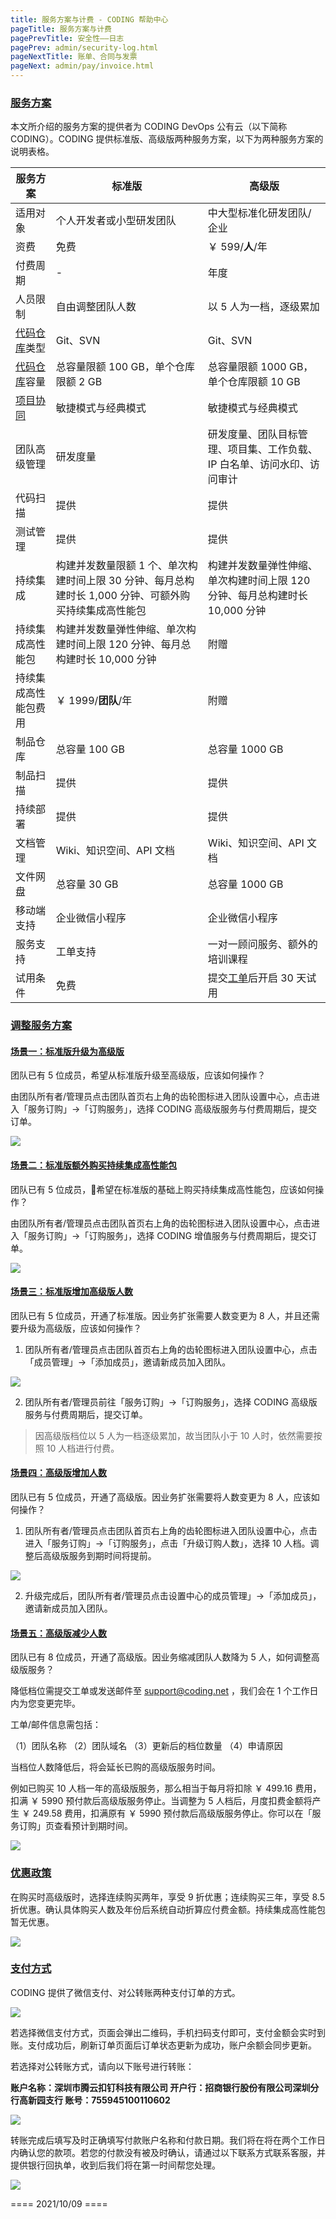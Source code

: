 ```yaml
---
title: 服务方案与计费 - CODING 帮助中心
pageTitle: 服务方案与计费
pagePrevTitle: 安全性——日志
pagePrev: admin/security-log.html
pageNextTitle: 账单、合同与发票
pageNext: admin/pay/invoice.html
---
```


### [服务方案](#purchase-plan)

本文所介绍的服务方案的提供者为 CODING DevOps 公有云（以下简称 CODING）。CODING 提供标准版、高级版两种服务方案，以下为两种服务方案的说明表格。

服务方案 | 标准版 | 高级版
---------|----------|---------
 适用对象 | 个人开发者或小型研发团队 | 中大型标准化研发团队/企业
 资费 | 免费 | ￥ 599/**人**/年
 付费周期 | - | 年度
 人员限制 | 自由调整团队人数 | 以 5 人为一档，逐级累加
 [代码仓库](/docs/repo/intro.html)类型 | Git、SVN | Git、SVN
 [代码仓库](/docs/repo/intro.html)容量 | 总容量限额 100 GB，单个仓库限额 2 GB  | 总容量限额 1000 GB，单个仓库限额 10 GB
 [项目协同](/docs/collaboration/intro.html) | 敏捷模式与经典模式  | 敏捷模式与经典模式
 团队高级管理 | 研发度量  | 研发度量、团队目标管理、项目集、工作负载、IP 白名单、访问水印、访问审计
 代码扫描 | 提供  | 提供
 测试管理 | 提供  | 提供
 持续集成 | 构建并发数量限额 1 个、单次构建时间上限 30 分钟、每月总构建时长 1,000 分钟、可额外购买持续集成高性能包  |  构建并发数量弹性伸缩、单次构建时间上限 120 分钟、每月总构建时长 10,000 分钟
 持续集成高性能包 | 构建并发数量弹性伸缩、单次构建时间上限 120 分钟、每月总构建时长 10,000 分钟  | 附赠
 持续集成高性能包费用 | ￥ 1999/**团队**/年 | 附赠
 制品仓库 | 总容量 100 GB  | 总容量 1000 GB
 制品扫描 | 提供  | 提供
 持续部署 | 提供  | 提供
 文档管理 | Wiki、知识空间、API 文档  | Wiki、知识空间、API 文档
 文件网盘 | 总容量 30 GB  | 总容量 1000 GB
 移动端支持 | 企业微信小程序  | 企业微信小程序
 服务支持 | 工单支持  |  一对一顾问服务、额外的培训课程
 试用条件 | 免费  |  提交[工单](https://e.coding.net/signin?redirect=/workorder)后开启 30 天试用

### [调整服务方案](#adjust-plan)

#### [场景一：标准版升级为高级版](#scenes-1)

团队已有 5 位成员，希望从标准版升级至高级版，应该如何操作？

由团队所有者/管理员点击团队首页右上角的齿轮图标进入团队设置中心，点击进入「服务订购」→「订购服务」，选择 CODING 高级版服务与付费周期后，提交订单。

![](https://help-assets.codehub.cn/enterprise/20211122140137.png)

#### [场景二：标准版额外购买持续集成高性能包](#scenes-2)

团队已有 5 位成员，希望在标准版的基础上购买持续集成高性能包，应该如何操作？

由团队所有者/管理员点击团队首页右上角的齿轮图标进入团队设置中心，点击进入「服务订购」→「订购服务」，选择 CODING 增值服务与付费周期后，提交订单。

![](https://help-assets.codehub.cn/enterprise/20211119150510.png)

#### [场景三：标准版增加高级版人数](#scenes-3)

团队已有 5 位成员，开通了标准版。因业务扩张需要人数变更为 8 人，并且还需要升级为高级版，应该如何操作？

1.  团队所有者/管理员点击团队首页右上角的齿轮图标进入团队设置中心，点击「成员管理」→「添加成员」，邀请新成员加入团队。

![](https://help-assets.codehub.cn/enterprise/20211119151101.png)

2.  团队所有者/管理员前往「服务订购」→「订购服务」，选择 CODING 高级版服务与付费周期后，提交订单。

> 因高级版档位以 5 人为一档逐级累加，故当团队小于 10 人时，依然需要按照 10 人档进行付费。

#### [场景四：高级版增加人数](#scenes-4)

团队已有 5 位成员，开通了高级版。因业务扩张需要将人数变更为 8 人，应该如何操作？

1.  团队所有者/管理员点击团队首页右上角的齿轮图标进入团队设置中心，点击进入「服务订购」→「订购服务」，点击「升级订购人数」，选择 10 人档。调整后高级版服务到期时间将提前。

![](https://help-assets.codehub.cn/enterprise/20211119160403.png)

2.  升级完成后，团队所有者/管理员点击设置中心的成员管理」→「添加成员」，邀请新成员加入团队。

#### [场景五：高级版减少人数](#scenes-5)

团队已有 8 位成员，开通了高级版。因业务缩减团队人数降为 5 人，如何调整高级版服务？

降低档位需提交工单或发送邮件至 <a href="mailto:support@coding.net">support@coding.net</a> ，我们会在 1 个工作日内为您变更完毕。

工单/邮件信息需包括：

（1）团队名称
（2）团队域名
（3）更新后的档位数量
（4）申请原因

当档位人数降低后，将会延长已购的高级版服务时间。

例如已购买 10 人档一年的高级版服务，那么相当于每月将扣除 ￥ 499.16 费用，扣满 ￥ 5990 预付款后高级版服务停止。当调整为 5 人档后，月度扣费金额将产生 ￥ 249.58 费用，扣满原有 ￥ 5990 预付款后高级版服务停止。你可以在「服务订购」页查看预计到期时间。

![](https://help-assets.codehub.cn/enterprise/20211119155804.png)

### [优惠政策](#discount)

在购买时高级版时，选择连续购买两年，享受 9 折优惠；连续购买三年，享受 8.5 折优惠。确认具体购买人数及年份后系统自动折算应付费金额。持续集成高性能包暂无优惠。

![](https://help-assets.codehub.cn/enterprise/20211119162140.png)

### [支付方式](#pay)

CODING 提供了微信支付、对公转账两种支付订单的方式。

![](https://help-assets.codehub.cn/enterprise/20211119163133.png)

若选择微信支付方式，页面会弹出二维码，手机扫码支付即可，支付金额会实时到账。支付成功后，刷新订单页面后订单状态更新为成功，账户余额会同步更新。

若选择对公转账方式，请向以下账号进行转账：

**账户名称：深圳市腾云扣钉科技有限公司
开户行：招商银行股份有限公司深圳分行高新园支行
账号：755945100110602**

![](https://help-assets.codehub.cn/enterprise/20211119175714.png)

转账完成后填写及时正确填写付款账户名称和付款日期。我们将在将在两个工作日内确认您的款项。若您的付款没有被及时确认，请通过以下联系方式联系客服，并提供银行回执单，收到后我们将在第一时间帮您处理。

![](https://help-assets.codehub.cn/enterprise/20210803141906.jpg)


==== 2021/10/09 ====
